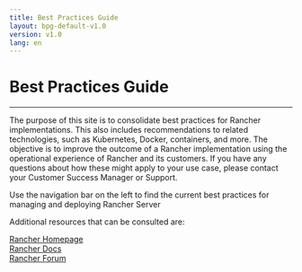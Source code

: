 ```yaml
---
title: Best Practices Guide
layout: bpg-default-v1.0
version: v1.0
lang: en
---
```


# Best Practices Guide
---

The purpose of this site is to consolidate best practices for Rancher implementations. This also includes recommendations to related technologies, such as Kubernetes, Docker, containers, and more. The objective is to improve the outcome of a Rancher implementation using the operational experience of Rancher and its customers. If you have any questions about how these might apply to your use case, please contact your Customer Success Manager or Support. 

Use the navigation bar on the left to find the current best practices for managing and deploying Rancher Server

Additional resources that can be consulted are:

<a href="https://www.rancher.com/" target="_blank">Rancher Homepage</a><br>
<a href="https://docs.rancher.com/" target="_blank">Rancher Docs</a><br>
<a href="https://forums.rancher.com/" target="_blank">Rancher Forum</a><br>
